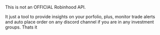 This is not an OFFICIAL Robinhood API.

It just a tool to provide insights on your porfolio, plus, monitor trade alerts and auto place order on any discord channel if you are in any investment groups. Thats it
